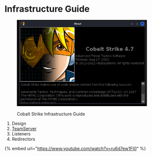 # Infrastructure Guide

<figure><img src=".gitbook/assets/image (1) (1).png" alt=""><figcaption><p>Cobalt Strike Infrastructure Guide</p></figcaption></figure>



1. Design
2. [TeamServer](configurations/team-server.md)
3. Listeners
4. Redirectors





{% embed url="https://www.youtube.com/watch?v=ru6d7ew1FI0" %}
